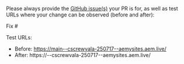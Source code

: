 Please always provide the [GitHub issue(s)](../issues) your PR is for, as well as test URLs where your change can be observed (before and after):

Fix #<gh-issue-id>

Test URLs:
- Before: https://main--cscrewvala-250717--aemysites.aem.live/
- After: https://<branch>--cscrewvala-250717--aemysites.aem.live/
